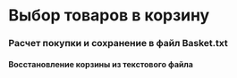

# Выбор товаров в корзину

### Расчет покупки и сохранение в файл Basket.txt

#### Восстановление корзины из текстового файла